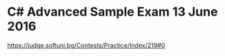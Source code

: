 C# Advanced Sample Exam 13 June 2016
=========================================================
https://judge.softuni.bg/Contests/Practice/Index/219#0